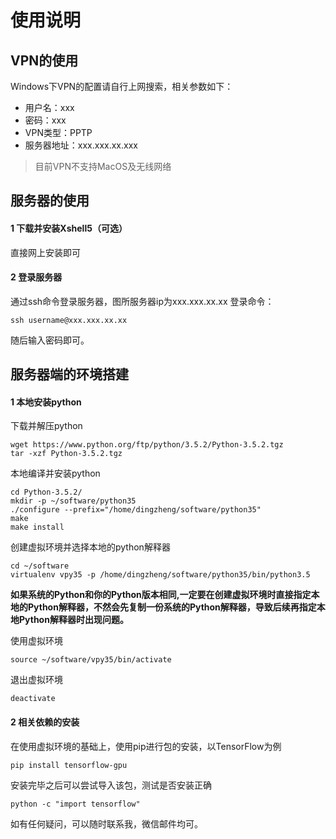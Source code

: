 # 使用说明

## VPN的使用
Windows下VPN的配置请自行上网搜索，相关参数如下：
* 用户名：xxx
* 密码：xxx
* VPN类型：PPTP
* 服务器地址：xxx.xxx.xx.xxx
> 目前VPN不支持MacOS及无线网络

## 服务器的使用
#### 1 下载并安装Xshell5（可选）
直接网上安装即可
#### 2 登录服务器
通过ssh命令登录服务器，图所服务器ip为xxx.xxx.xx.xx
登录命令：
```shell
ssh username@xxx.xxx.xx.xx
```
随后输入密码即可。

## 服务器端的环境搭建
#### 1 本地安装python
下载并解压python
```shell
wget https://www.python.org/ftp/python/3.5.2/Python-3.5.2.tgz
tar -xzf Python-3.5.2.tgz 
```
本地编译并安装python
```shell
cd Python-3.5.2/
mkdir -p ~/software/python35
./configure --prefix="/home/dingzheng/software/python35"
make
make install
```
创建虚拟环境并选择本地的python解释器
```shell
cd ~/software
virtualenv vpy35 -p /home/dingzheng/software/python35/bin/python3.5
```
**如果系统的Python和你的Python版本相同,一定要在创建虚拟环境时直接指定本地的Python解释器，不然会先复制一份系统的Python解释器，导致后续再指定本地Python解释器时出现问题。**

使用虚拟环境
```shell
source ~/software/vpy35/bin/activate
```
退出虚拟环境
```shell
deactivate
```
#### 2 相关依赖的安装
在使用虚拟环境的基础上，使用pip进行包的安装，以TensorFlow为例
```shell
pip install tensorflow-gpu
```
安装完毕之后可以尝试导入该包，测试是否安装正确
```shell
python -c "import tensorflow"
```
如有任何疑问，可以随时联系我，微信邮件均可。
